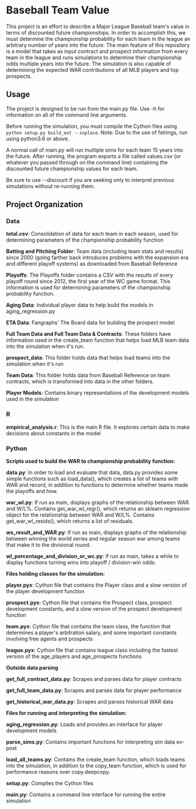 # Baseball Team Value

This project is an effort to describe a Major League Baseball team's value in terms of discounted future championships. 
In order to accomplish this, we must determine the championship probability for each team in the league an arbitrary 
number of years into the future. The main feature of this repository is a model that takes as input contract and 
prospect information from every team in the league and runs simulations to determine their championship odds multiple 
years into the future. The simulation is also capable of determining the expected WAR contributions of all MLB players 
and top prospects.

## Usage

The project is designed to be run from the main.py file. Use -h for information on all of the command line arguments.

Before running the simulation, you must compile the Cython files using `python setup.py build_ext --inplace`. Note: Due to the use of fstrings, run using python3.6 or above.

A normal call of main.py will run multiple sims for each team 15 years into the future. 
After running, the program exports a file called values.csv (or whatever you passed through on the command line) containing the discounted future championship values for each team.

Be sure to use --discount if you are seeking only to interpret previous simulations without re-running them.

## Project Organization

### Data

**total.csv**: Consolidation of data for each team in each season, used for determining parameters of the championship probability function

**Batting and Pitching Folder**: Team data (including team stats and results) since 2000 (going farther back introduces problems with the expansion era and different playoff systems) as downloaded from Baseball Reference

**Playoffs**: The Playoffs folder contains a CSV with the results of every playoff round since 2012, the first year of the WC game format. This information is used for determining parameters of the championship probability function.

**Aging Data**: Individual player data to help build the models in aging_regression.py

**ETA Data**: Fangraphs' The Board data for building the prospect model

**Full Team Data and Full Team Data & Contracts**: These folders have information used in the create_team function that helps load MLB team data into the simulation when it's run.

**prospect_data**: This folder holds data that helps load teams into the simulation when it's run

**Team Data**: This folder holds data from Baseball Reference on team contracts, which is transformed into data in the other folders.

**Player Models**: Contains binary representations of the development models used in the simulation

### R

**empirical_analysis.r**: This is the main R file. It explores certain data to make decisions about constants in the model

### Python

**Scripts used to build the WAR to championship probability function:**

**data.py**: In order to load and evaluate that data, data.py provides some simple functions such as load_data(), which creates a list of teams with WAR and record, in addition to functions to determine whether teams made the playoffs and how.

**war_wl.py**: If run as main, displays graphs of the relationship between WAR and W/L%. Contains get_war_wl_regr(), which returns an sklearn regression object for the relationship between WAR and W/L%. Contains get_war_wl_resids(), which returns a list of residuals.

**ws_result_and_WAR.py**: If run as main, displays graphs of the relationship between winning the world series and regular season war among teams that make it to the divisional round.

**wl_percentage_and_division_or_wc.py**: If run as main, takes a while to display functions turning wins into playoff / division-win odds.

**Files holding classes for the simulation:**

**player.pyx**: Cython file that contains the Player class and a slow version of the player development function

**prospect.pyx**: Cython file that contains the Prospect class, prospect development constants, and a slow version of the prospect development function

**team.pyx**: Cython file that contains the team class, the function that determines a player's arbitration salary, and some important constants involving free agents and prospects

**league.pyx**: Cython file that contains league class including the fastest version of the age_players and age_prospects functions

**Outside data parsing**

**get_full_contract_data.py**: Scrapes and parses data for player contracts

**get_full_team_data.py**: Scrapes and parses data for player performance

**get_historical_war_data.py**: Scrapes and parses historical WAR data

**Files for running and interpreting the simulation:**

**aging_regression.py**: Loads and provides an interface for player development models

**parse_sims.py**: Contains important functions for interpreting sim data ex-post

**load_all_teams.py**: Contains the create_team function, which loads teams into the simulation, in addition to the copy_team function, which is used for performance reasons over copy.deepcopy.

**setup.py**: Compiles the Cython files

**main.py**: Contains a command line interface for running the entire simulation
